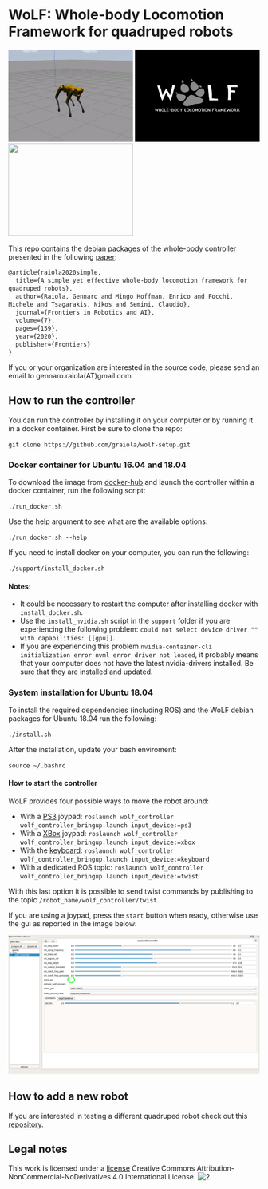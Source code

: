 # WoLF: Whole-body Locomotion Framework for quadruped robots

<p float="center">
  <img src="docs/spot.gif" width="250" height="185" /> 
  <img src="docs/wolf-logo.jpeg" width="250" height="185" />
  <img src="docs/aliengo.gif" width="250" height="185" />
</p>

This repo contains the debian packages of the whole-body controller presented in the following [paper](https://hal.archives-ouvertes.fr/hal-03005133/document): 

```
@article{raiola2020simple,
  title={A simple yet effective whole-body locomotion framework for quadruped robots},
  author={Raiola, Gennaro and Mingo Hoffman, Enrico and Focchi, Michele and Tsagarakis, Nikos and Semini, Claudio},
  journal={Frontiers in Robotics and AI},
  volume={7},
  pages={159},
  year={2020},
  publisher={Frontiers}
}
```

If you or your organization are interested in the source code, please send an email to gennaro.raiola(AT)gmail.com

## How to run the controller

You can run the controller by installing it on your computer or by running it in a docker container. First be sure to clone the repo:

`git clone https://github.com/graiola/wolf-setup.git`

### Docker container for Ubuntu 16.04 and 18.04

To download the image from [docker-hub](https://hub.docker.com/repository/docker/serger87/wolf) and launch the controller within a docker container, run the following script:

`./run_docker.sh`

Use the help argument to see what are the available options:

`./run_docker.sh --help`

If you need to install docker on your computer, you can run the following:

`./support/install_docker.sh`

#### Notes:

- It could be necessary to restart the computer after  installing docker with `install_docker.sh`.
- Use the `install_nvidia.sh` script in the `support` folder  if you are experiencing the following problem: `could not select device driver "" with capabilities: [[gpu]]`. 
- If you are experiencing this problem `nvidia-container-cli initialization error nvml error driver not loaded`, it probably means that your computer does not have the latest nvidia-drivers installed. Be sure that they are installed and updated.

### System installation for Ubuntu 18.04

To install the required dependencies (including ROS) and the WoLF debian packages for Ubuntu 18.04 run the following:

`./install.sh`

After the installation, update your bash enviroment:

`source ~/.bashrc`

#### How to start the controller

WoLF provides four possible ways to move the robot around:

- With a [PS3](docs/ps3.png) joypad: `roslaunch wolf_controller wolf_controller_bringup.launch input_device:=ps3`
- With a [XBox](docs/xbox.jpeg) joypad: `roslaunch wolf_controller wolf_controller_bringup.launch input_device:=xbox`
- With the [keyboard](docs/keyboard.png): `roslaunch wolf_controller wolf_controller_bringup.launch input_device:=keyboard`
- With a dedicated ROS topic: `roslaunch wolf_controller wolf_controller_bringup.launch input_device:=twist`

With this last option it is possible to send twist commands by publishing to the topic `/robot_name/wolf_controller/twist`.

If you are using a joypad, press the `start` button when ready, otherwise use the gui as reported in the image below:

<p align="center"> 
<img src="docs/gui.png">
</p>

## How to add a new robot

If you are interested in testing a different quadruped robot check out this [repository](https://github.com/graiola/wolf_descriptions).

## Legal notes

This work is licensed under a [license]("http://creativecommons.org/licenses/by-nc-nd/4.0/") Creative Commons Attribution-NonCommercial-NoDerivatives 4.0 International License</a>.
![2](https://i.creativecommons.org/l/by-nc-nd/4.0/88x31.png)
